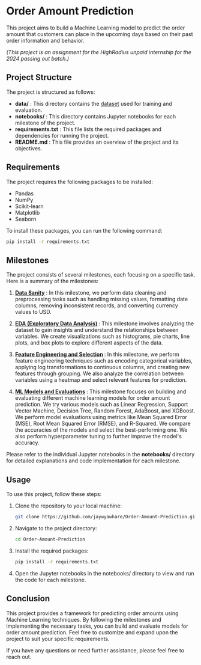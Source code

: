 # Order Amount Prediction

This project aims to build a Machine Learning model to predict the order amount that customers can place in the upcoming days based on their past order information and behavior.

<i>(This project is an assignment for the HighRadius unpaid internship for the 2024 passing out batch.) </i>

## Project Structure
The project is structured as follows:

- <b>data/</b> : This directory contains the [dataset](https://drive.google.com/uc?id=1n8uvqL9lkwVUgzvXWrTXzp2WKtVxAQWr&export=download) used for training and evaluation.
- <b>notebooks/</b> : This directory contains Jupyter notebooks for each milestone of the project.
- <b>requirements.txt</b> : This file lists the required packages and dependencies for running the project.
- <b>README.md</b> : This file provides an overview of the project and its objectives.

## Requirements
The project requires the following packages to be installed:

- Pandas
- NumPy
- Scikit-learn
- Matplotlib
- Seaborn

To install these packages, you can run the following command:

```bash
pip install -r requirements.txt
```

## Milestones
The project consists of several milestones, each focusing on a specific task. Here is a summary of the milestones:

1. <b>[Data Sanity](./notebook/Milestone%201%20-%20Data%20Sanity.ipynb) </b>: In this milestone, we perform data cleaning and preprocessing tasks such as handling missing values, formatting date columns, removing inconsistent records, and converting currency values to USD.

1. <b>[EDA (Exploratory Data Analysis)](./notebook/Milestone%202%20-%20EDA.ipynb) </b>: This milestone involves analyzing the dataset to gain insights and understand the relationships between variables. We create visualizations such as histograms, pie charts, line plots, and box plots to explore different aspects of the data.

1. <b>[Feature Engineering and Selection](./notebook/Milestone%203%20-%20Feature%20Engineering%20and%20Selection.ipynb) </b>: In this milestone, we perform feature engineering techniques such as encoding categorical variables, applying log transformations to continuous columns, and creating new features through grouping. We also analyze the correlation between variables using a heatmap and select relevant features for prediction.

1. <b>[ML Models and Evaluations](./notebook/Milestone%204%20-%20ML%20Models%20and%20Evaluations.ipynb) </b>: This milestone focuses on building and evaluating different machine learning models for order amount prediction. We try various models such as Linear Regression, Support Vector Machine, Decision Tree, Random Forest, AdaBoost, and XGBoost. We perform model evaluations using metrics like Mean Squared Error (MSE), Root Mean Squared Error (RMSE), and R-Squared. We compare the accuracies of the models and select the best-performing one. We also perform hyperparameter tuning to further improve the model's accuracy.

Please refer to the individual Jupyter notebooks in the <b>notebooks/</b> directory for detailed explanations and code implementation for each milestone.

## Usage
To use this project, follow these steps:

1. Clone the repository to your local machine:

    ```bash
    git clone https://github.com/jaywyawhare/Order-Amount-Prediction.git
    ```

1. Navigate to the project directory:

    ```bash
    cd Order-Amount-Prediction
    ```

1. Install the required packages:

    ```bash
    pip install -r requirements.txt
    ```

1. Open the Jupyter notebooks in the notebooks/ directory to view and run the code for each milestone.

## Conclusion
This project provides a framework for predicting order amounts using Machine Learning techniques. By following the milestones and implementing the necessary tasks, you can build and evaluate models for order amount prediction. Feel free to customize and expand upon the project to suit your specific requirements.

If you have any questions or need further assistance, please feel free to reach out.

